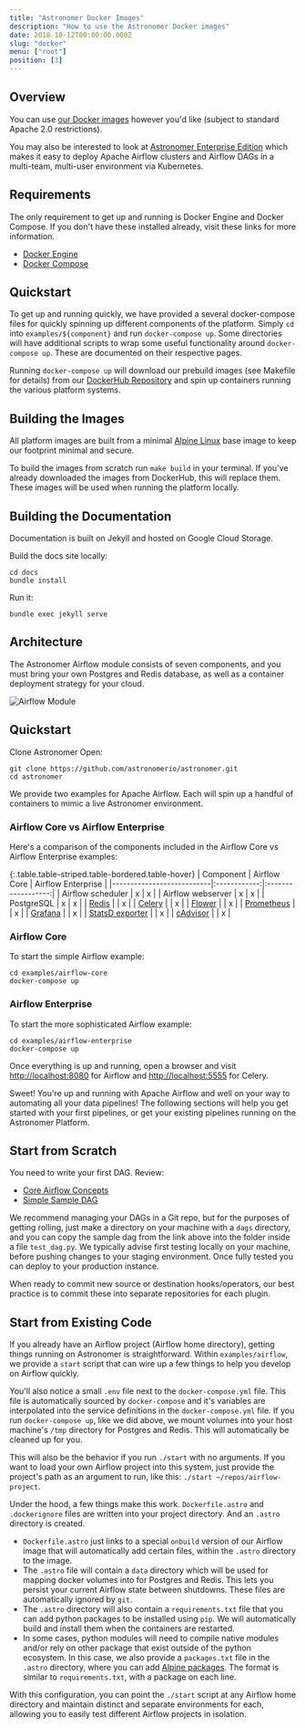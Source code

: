 ```yaml
---
title: "Astronomer Docker Images"
description: "How to use the Astronomer Docker images"
date: 2018-10-12T00:00:00.000Z
slug: "docker"
menu: ["root"]
position: [3]
---
```


## Overview

You can use [our Docker images](https://github.com/astronomerio/astronomer) however you'd like (subject to standard Apache 2.0 restrictions).

You may also be interested to look at [Astronomer Enterprise Edition](https://www.astronomer.io/enterprise) which makes it easy to deploy Apache Airflow clusters and Airflow DAGs in a multi-team, multi-user environment via Kubernetes.

## Requirements

The only requirement to get up and running is Docker Engine and Docker Compose. If you don't have these installed already, visit these links for more information.

* [Docker Engine](https://docs.docker.com/engine/installation/)
* [Docker Compose](https://docs.docker.com/compose/install/)

## Quickstart

To get up and running quickly, we have provided a several docker-compose files for quickly spinning up different components of the platform. Simply `cd` into `examples/${component}` and run `docker-compose up`. Some directories will have additional scripts to wrap some useful functionality around `docker-compose up`. These are documented on their respective pages.

Running `docker-compose up` will download our prebuild images (see Makefile for details) from our [DockerHub Repository](https://hub.docker.com/u/astronomerinc/) and spin up containers running the various platform systems.

## Building the Images

All platform images are built from a minimal [Alpine Linux](https://alpinelinux.org/) base image to keep our footprint minimal and secure.

To build the images from scratch run `make build` in your terminal. If you've already downloaded the images from DockerHub, this will replace them. These images will be used when running the platform locally.

## Building the Documentation

Documentation is built on Jekyll and hosted on Google Cloud Storage.

Build the docs site locally:

```
cd docs
bundle install
```

Run it:

```
bundle exec jekyll serve
```

## Architecture

The Astronomer Airflow module consists of seven components, and you must bring your own Postgres and Redis database, as well as a container deployment strategy for your cloud.

![Airflow Module](https://s3.amazonaws.com/astronomer-cdn/website/img/guides/airflow_module.png)

## Quickstart

Clone Astronomer Open:

```
git clone https://github.com/astronomerio/astronomer.git
cd astronomer
```

We provide two examples for Apache Airflow.  Each will spin up a handful of containers to mimic a live Astronomer environment.

### Airflow Core vs Airflow Enterprise

Here's a comparison of the components included in the Airflow Core vs Airflow Enterprise examples:

{:.table.table-striped.table-bordered.table-hover}
| Component                 | Airflow Core | Airflow Enterprise |
|---------------------------|:------------:|:------------------:|
| Airflow scheduler         | x            | x                  |
| Airflow webserver         | x            | x                  |
| PostgreSQL                | x            | x                  |
| [Redis][redis]            |              | x                  |
| [Celery][celery]          |              | x                  |
| [Flower][flower]          |              | x                  |
| [Prometheus][prometheus]  |              | x                  |
| [Grafana][grafana]        |              | x                  |
| [StatsD exporter][statsd] |              | x                  |
| [cAdvisor][cadvisor]      |              | x                  |

[redis]: https://redis.io/
[celery]: http://www.celeryproject.org/
[flower]: http://flower.readthedocs.io/en/latest/
[grafana]: https://grafana.com
[prometheus]: https://prometheus.io
[cadvisor]: https://github.com/google/cadvisor
[statsd]: https://github.com/prometheus/statsd_exporter

### Airflow Core

To start the simple Airflow example:

```
cd examples/airflow-core
docker-compose up
```

### Airflow Enterprise

To start the more sophisticated Airflow example:

```
cd examples/airflow-enterprise
docker-compose up
```

Once everything is up and running, open a browser and visit <http://localhost:8080> for Airflow and <http://localhost:5555> for Celery.

Sweet! You're up and running with Apache Airflow and well on your way to automating all your data pipelines! The following sections will help you get started with your first pipelines, or get your existing pipelines running on the Astronomer Platform.

## Start from Scratch

You need to write your first DAG. Review:

* [Core Airflow Concepts](https://docs.astronomer.io/v2/apache_airflow/tutorial/core-airflow-concepts.html)
* [Simple Sample DAG](https://docs.astronomer.io/v2/apache_airflow/tutorial/sample-dag.html)

We recommend managing your DAGs in a Git repo, but for the purposes of getting rolling, just make a directory on your machine with a `dags` directory, and you can copy the sample dag from the link above into the folder inside a file `test_dag.py`. We typically advise first testing locally on your machine, before pushing changes to your staging environment. Once fully tested you can deploy to your production instance.

When ready to commit new source or destination hooks/operators, our best practice is to commit these into separate repositories for each plugin.

## Start from Existing Code

If you already have an Airflow project (Airflow home directory), getting things running on Astronomer is straightforward. Within `examples/airflow`, we provide a `start` script that can wire up a few things to help you develop on Airflow quickly.

You'll also notice a small `.env` file next to the `docker-compose.yml` file. This file is automatically sourced by `docker-compose` and it's variables are
interpolated into the service definitions in the `docker-compose.yml` file. If you run `docker-compose up`, like we did above, we mount volumes into your host machine's `/tmp` directory for Postgres and Redis. This will automatically be cleaned up for you.

This will also be the behavior if you run `./start` with no arguments. If you want to load your own Airflow project into this system, just provide the
project's path as an argument to run, like this: `./start ~/repos/airflow-project`.

Under the hood, a few things make this work. `Dockerfile.astro` and `.dockerignore` files are written into your project directory. And an `.astro` directory is created.

* `Dockerfile.astro` just links to a special `onbuild` version of our Airflow
  image that will automatically add certain files, within the `.astro` directory
  to the image.
* The `.astro` file will contain a `data` directory which will be used for
  mapping docker volumes into for Postgres and Redis. This lets you persist
  your current Airflow state between shutdowns. These files are automatically
  ignored by `git`.
* The `.astro` directory will also contain a `requirements.txt` file that you
  can add python packages to be installed using `pip`. We will automatically build
  and install them when the containers are restarted.
* In some cases, python modules will need to compile native modules and/or rely
  on other package that exist outside of the python ecosystem. In this case, we
  also provide a `packages.txt` file in the `.astro` directory, where you can add
  [Alpine packages](https://pkgs.alpinelinux.org/packages). The format is similar
  to `requirements.txt`, with a package on each line.

With this configuration, you can point the `./start` script at any Airflow home directory and maintain distinct and separate environments for each, allowing you to easily test different Airflow projects in isolation.
